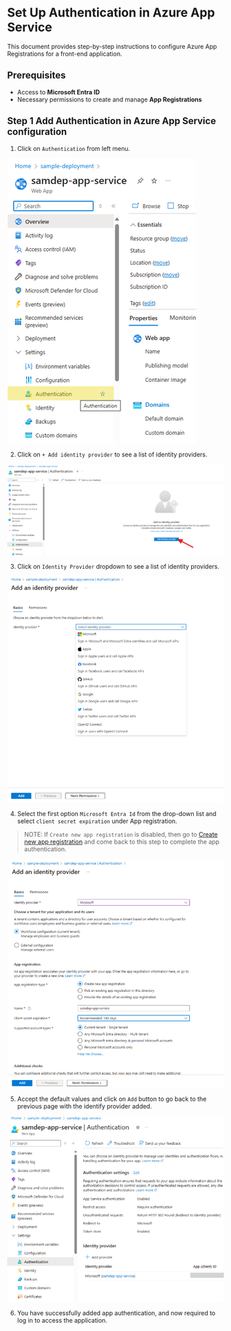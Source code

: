 # Set Up Authentication in Azure App Service

This document provides step-by-step instructions to configure Azure App Registrations for a front-end application.

## Prerequisites

- Access to **Microsoft Entra ID**
- Necessary permissions to create and manage **App Registrations**

## Step 1 Add Authentication in Azure App Service configuration

1. Click on `Authentication` from left menu.

  ![Authentication](images/AppAuthentication.png)

2. Click on `+ Add identity provider` to see a list of identity providers.

  ![Authentication Identity](images/AppAuthenticationIdentityNew.png)

3. Click on `Identity Provider` dropdown to see a list of identity providers.

  ![Add Provider](images/AppAuthIdentityProvider.png)

4. Select the first option `Microsoft Entra Id` from the drop-down list and select `client secret expiration` under App registration.
> NOTE: If `Create new app registration` is disabled, then go to [Create new app registration](/docs/create_new_app_registration.md) and come back to this step to complete the app authentication.

 ![Add Provider](images/AppAuthIdentityProviderAdd.png)

5. Accept the default values and click on `Add` button to go back to the previous page with the identify provider added.

  ![Authentication Identity](images/AppAuthenticationIdentity.png)

6. You have successfully added app authentication, and now required to log in to access the application.
